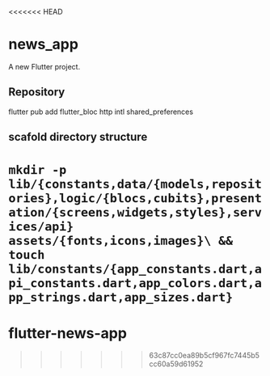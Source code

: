 <<<<<<< HEAD
# news_app

A new Flutter project.

## Repository

flutter pub add flutter_bloc http intl shared_preferences

## scafold directory structure

`mkdir -p lib/{constants,data/{models,repositories},logic/{blocs,cubits},presentation/{screens,widgets,styles},services/api} assets/{fonts,icons,images}\
&& touch lib/constants/{app_constants.dart,api_constants.dart,app_colors.dart,app_strings.dart,app_sizes.dart}`
=======
# flutter-news-app
>>>>>>> 63c87cc0ea89b5cf967fc7445b5cc60a59d61952
